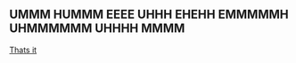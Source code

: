 ## UMMM HUMMM EEEE UHHH EHEHH   EMMMMMH UHMMMMMM UHHHH MMMM



[Thats it]([https://ejemplo.com](https://www.youtube.com/watch?v=baQsoECJ04A))

